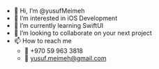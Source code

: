 - 👋 Hi, I’m @yusufMeimeh
- 👀 I’m interested in iOS Development
- 🌱 I’m currently learning SwiftUI
- 💞️ I’m looking to collaborate on your next project
- 📫 How to reach me 
  - 📱 +970 59 963 3818
  - 📧 yusuf.meimeh@gmail.com


<!---
yusufMeimeh/yusufMeimeh is a ✨ special ✨ repository because its `README.md` (this file) appears on your GitHub profile.
You can click the Preview link to take a look at your changes.
--->
